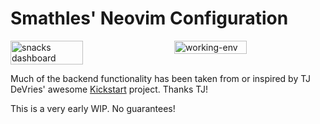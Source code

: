 # Smathles' Neovim Configuration
<div style="display: flex; justify-content: space-between;">

  <img src="https://github.com/user-attachments/assets/e279288b-f77b-4166-a3e0-c3ab5123d140" alt="snacks dashboard" width="48%" />
  
  <img src="https://github.com/user-attachments/assets/aab4cc00-5508-476f-a625-4367b23009fb" alt="working-env" width="48%" />

</div>

Much of the backend functionality has been taken from or inspired by TJ DeVries' awesome [Kickstart](https://github.com/nvim-lua/kickstart.nvim) project. Thanks TJ!

This is a very early WIP. No guarantees!
